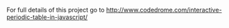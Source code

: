 For full details of this project go to
http://www.codedrome.com/interactive-periodic-table-in-javascript/
